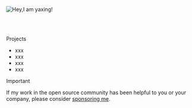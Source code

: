 <picture>
   <source media="(prefers-color-scheme: dark)" srcset="https://readme-typing-svg.demolab.com?font=Playwrite+HU&weight=400&size=22&pause=1000&color=FFFFFF&vCenter=true&random=false&width=435&height=31&lines=Hey%2CI+am+yaxingson!%F0%9F%91%8B">
   <source media="(prefers-color-scheme: light)" srcset="https://readme-typing-svg.demolab.com?font=Playwrite+HU&weight=400&size=22&pause=1000&color=666666&vCenter=true&random=false&width=435&height=31&lines=Hey%2CI+am+yaxingson!%F0%9F%91%8B">
   <img alt="Hey,I am yaxing!" src="">
</picture>

<br /><br />

<div>
   <p>Projects</p>
   <ul>
      <li>xxx</li>
      <li>xxx</li>
      <li>xxx</li>
      <li>xxx</li>
   </ul>
</div>


> [!IMPORTANT]
> If my work in the open source community has been helpful to you or your company, please consider <a href="">sponsoring me</a>.

<br />

<div>
   <img src="https://img.shields.io/badge/-blog-%23f6f8fa?style=for-the-badge&logo=about.me&labelColor=gray" alt="" />&nbsp;&nbsp;&nbsp;
   <img src="https://img.shields.io/badge/-juejin-%23f6f8fa?style=for-the-badge&logo=juejin&labelColor=%231e80ff&logoColor=white" alt="" />&nbsp;&nbsp;&nbsp;
   <img src="https://img.shields.io/badge/-bilibili-%23f6f8fa?style=for-the-badge&logo=bilibili&labelColor=%2300a1d6&logoColor=white" alt="" />&nbsp;&nbsp;&nbsp;
   <img src="https://img.shields.io/badge/-tiktok-%23f6f8fa?style=for-the-badge&logo=tiktok&labelColor=%23090909&logoColor=white" alt="" />&nbsp;&nbsp;&nbsp;
   <img src="https://img.shields.io/badge/-bluesky-%23f6f8fa?style=for-the-badge&logo=bluesky&labelColor=rgb(0%2C%20133%2C%20255)&logoColor=white" alt="" />&nbsp;&nbsp;&nbsp;
   <img src="https://img.shields.io/badge/-instagram-%23f6f8fa?style=for-the-badge&logo=instagram&labelColor=%23fc1b65" alt="" />
</div>

